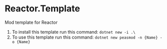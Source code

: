 # Reactor.Template
Mod template for Reactor

1. To install this template run this command: `dotnet new -i .\`
2. To use this template run this command: `dotnet new peasmod -n {Name} -o {Name}`

